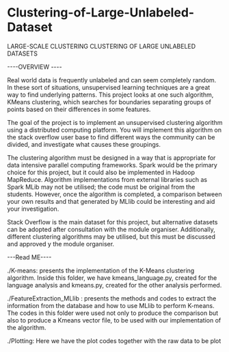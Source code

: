 # Clustering-of-Large-Unlabeled-Dataset
LARGE-SCALE CLUSTERING
CLUSTERING OF LARGE UNLABELED DATASETS

----OVERVIEW ----

Real world data is frequently unlabeled and can seem completely random. In these sort of situations, unsupervised learning techniques are a great way to find underlying patterns. This project looks at one such algorithm, KMeans clustering, which searches for boundaries separating groups of points based on their differences in some features.

The goal of the project is to implement an unsupervised clustering algorithm using a distributed computing platform. You will implement this algorithm on the stack overflow user base to find different ways the community can be divided, and investigate what causes these groupings.

The clustering algorithm must be designed in a way that is appropriate for data intensive parallel computing frameworks. Spark would be the primary choice for this project, but it could also be implemented in Hadoop MapReduce. Algorithm implementations from external libraries such as Spark MLib may not be utilised; the code must be original from the students. However, once the algorithm is completed, a comparison between your own results and that generated by MLlib could be interesting and aid your investigation.

Stack Overflow is the main dataset for this project, but alternative datasets can be adopted after consultation with the module organiser. Additionally, different clustering algorithms may be utilised, but this must be discussed and approved y the module organiser. 


---Read ME----

./K-means: presents the implementation of the K-Means clustering algorithm. Inside this folder, we have kmeans_language.py, created for the language analysis and kmeans.py, created for the other analysis performed.

./FeatureExtraction_MLlib : presents the methods and codes to extract the information from the database and how to use MLlib to perform K-means. The codes in this folder were used not only to produce the comparison but also to produce a Kmeans vector file, to be used with our implementation of the algorithm.

./Plotting: Here we have the plot codes together with the raw data to be plot 
